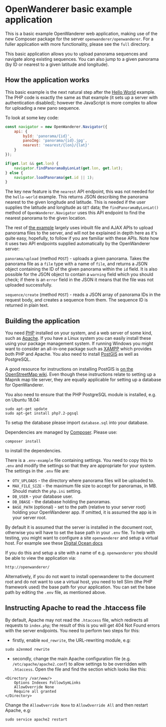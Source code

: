 OpenWanderer basic example application 
======================================

This is a basic example OpenWanderer web application, making use of the new Composer package for the server `openwanderer/openwanderer`. For a fuller application with more functionality, please see the `full` directory.

This basic application allows you to upload panorama sequences and navigate along existing sequences. You can also jump to a given panorama (by ID or nearest to a given latitude and longitude).

How the application works
-------------------------

This basic example is the next natural step after the [Hello World](https://github.com/openwanderer/example-app/tree/master/hello-world) example. The PHP code is exactly the same as that example (it sets up a server with authentication disabled); however the JavaScript is more complex to allow for uploading a new pano sequence.

To look at some key code: 

```javascript
const navigator = new OpenWanderer.Navigator({
    api: { 
        byId: 'panorama/{id}', 
        panoImg: 'panorama/{id}.jpg',
        nearest: 'nearest/{lon}/{lat}'
    }
});

if(get.lat && get.lon) {
    navigator.findPanoramaByLonLat(get.lon, get.lat);
} else {
    navigator.loadPanorama(get.id || 1);
}
```

The key new feature is the `nearest` API endpoint, this was not needed for the `hello-world` example. This returns JSON describing the panorama nearest to the given longitude and latitude. This is needed if the user supplies the latitude and longitude as `GET` data; the `findPanoramaByLonLat()` method of `OpenWanderer.Navigator` uses this API endpoint to find the nearest panorama to the given location.

The rest of [the example](https://github.com/openwanderer/example-app/blob/master/basic/js/index.js) largely uses inbuilt file and AJAX APIs to upload panorama files to the server, and will not be explained in depth here as it's quite easy, hopefully, to follow if you are familiar with these APIs. Note how it uses two API endpoints supplied automatically by the OpenWanderer server:

`panorama/upload` (method `POST`) - uploads a given panorama. Takes the panorama file as a `file` type with a name of `file`, and returns a JSON object containing the ID of the given panorama within the `id` field. It is also possible for the JSON object to contain a `warning` field which you should check; if there is an `error` field in the JSON it means that the file was not uploaded successfully.

`sequence/create` (method `POST`) - reads a JSON array of panorama IDs in the request body, and creates a sequence from them. The sequence ID is returned in plain text. 



Building the application 
------------------------

You need [PHP](https://php.net) installed on your system, and a web server of some kind, such as [Apache](https://apache.org). If you have a Linux system you can easily install these using your package management system. If running Windows you might want to consider an all-in-one package such as [XAMPP](https://www.apachefriends.org/download.html) which provides both PHP and Apache. You also need to install [PostGIS](https://postgis.net) as well as PostgreSQL.

A good resource for instructions on installing PostGIS is [on the OpenStreetMap wiki](https://wiki.openstreetmap.org/wiki/PostGIS/Installation). Even though these instructions relate to setting up a Mapnik map tile server, they are equally applicable for setting up a database for OpenWanderer. 

You also need to ensure that the PHP PostgreSQL module is installed, e.g. on Ubuntu 18.04:
```
sudo apt-get update
sudo apt-get install php7.2-pgsql
```

To setup the database please import `database.sql` into your database.

Dependencies are managed by [Composer](https://getcomposer.org). Please use:

`composer install`

to install the dependencies.

There is a `.env-example` file containing settings. You need to copy this to `.env` and modify the settings so that they are appropriate for your system.
The settings in the `.env` file are:

- `OTV_UPLOADS` - the directory where panorama files will be uploaded to.
- `MAX_FILE_SIZE` - the maximum file size to accept for panoramas, in MB. Should match the `php.ini` setting.
- `DB_USER` - your database user.
- `DB_DBASE` - the database holding the panoramas.
- `BASE_PATH` (optional) - set to the path (relative to your server root) holding your OpenWanderer app. If omitted, it is assumed the app is in your server root.

By default it is assumed that the server is installed in the document root, otherwise you will have to set the base path in your `.env` file. To help with testing, you might want to configure a site `openwanderer` and setup a virtual host. 
For example see these [Digital Ocean docs](https://www.digitalocean.com/community/tutorials/how-to-set-up-apache-virtual-hosts-on-ubuntu-18-04)

If you do this and setup a site with a name of e.g. `openwanderer` you should be able to view the application via:

`http://openwanderer/`

Alternatively, if you do not want to install openwanderer to the document root and do not want to use a virtual host, you need to tell Slim (the PHP framework used) the base path for your application. You can set the base path by editing the `.env` file, as mentioned above. 


Instructing Apache to read the .htaccess file
---------------------------------------------

By default, Apache may not read the `.htaccess` file, which redirects all
requests to `index.php`; the result of this is you will get 404 Not Found errors with the server endpoints. You need to perform two steps for this:

- firstly, enable `mod_rewrite`, the URL-rewriting module, e.g:

```
sudo a2enmod rewrite
```

- secondly, change the main Apache configuration file (e.g. `/etc/apache/apache2.conf`) to allow settings to be overridden with `.htaccess`. Open the file and find the section which looks like this:
```
<Directory /var/www/>
    Options Indexes FollowSymLinks
    AllowOverride None
    Require all granted
</Directory>
```
Change the `AllowOverride None` to `AllowOverride All` and then restart Apache, e.g:
```
sudo service apache2 restart
```
